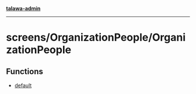 [**talawa-admin**](../../../README.md)

***

# screens/OrganizationPeople/OrganizationPeople

## Functions

- [default](functions/default.md)
